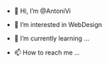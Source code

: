 - 👋 Hi, I’m @AntoniVi
- 👀 I’m interested in WebDesign
- 🌱 I’m currently learning ...

- 📫 How to reach me ...

<!---
AntoniVi/AntoniVi is a ✨ special ✨ repository because its `README.md` (this file) appears on your GitHub profile.
You can click the Preview link to take a look at your changes.
--->
